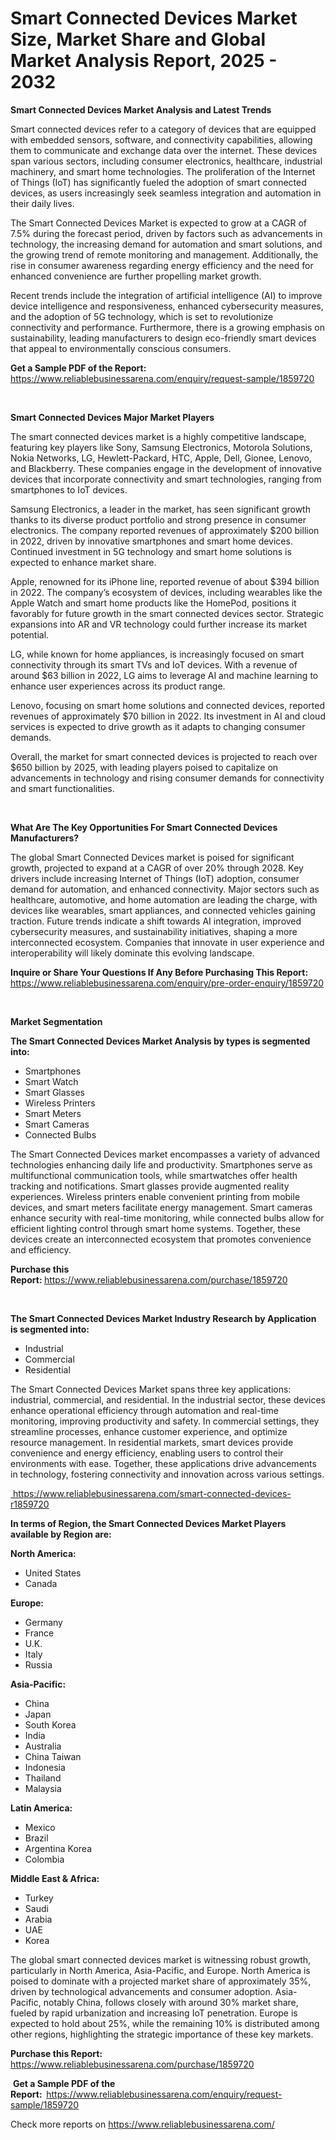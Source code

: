 <p><h1>Smart Connected Devices Market Size, Market Share and Global Market Analysis Report, 2025 - 2032</h1></p><p><strong>Smart Connected Devices Market Analysis and Latest Trends</strong></p>
<p><p>Smart connected devices refer to a category of devices that are equipped with embedded sensors, software, and connectivity capabilities, allowing them to communicate and exchange data over the internet. These devices span various sectors, including consumer electronics, healthcare, industrial machinery, and smart home technologies. The proliferation of the Internet of Things (IoT) has significantly fueled the adoption of smart connected devices, as users increasingly seek seamless integration and automation in their daily lives.</p><p>The Smart Connected Devices Market is expected to grow at a CAGR of 7.5% during the forecast period, driven by factors such as advancements in technology, the increasing demand for automation and smart solutions, and the growing trend of remote monitoring and management. Additionally, the rise in consumer awareness regarding energy efficiency and the need for enhanced convenience are further propelling market growth. </p><p>Recent trends include the integration of artificial intelligence (AI) to improve device intelligence and responsiveness, enhanced cybersecurity measures, and the adoption of 5G technology, which is set to revolutionize connectivity and performance. Furthermore, there is a growing emphasis on sustainability, leading manufacturers to design eco-friendly smart devices that appeal to environmentally conscious consumers.</p></p>
<p><strong>Get a Sample PDF of the Report:&nbsp;</strong> <a href="https://www.reliablebusinessarena.com/enquiry/request-sample/1859720?utm_campaign=2189&utm_medium=2&utm_source=Github&utm_content=ia&utm_term=08042025&utm_id=smart-connected-devices">https://www.reliablebusinessarena.com/enquiry/request-sample/1859720</a></p>
<p>&nbsp;</p>
<p><strong>Smart Connected Devices Major Market Players</strong></p>
<p><p>The smart connected devices market is a highly competitive landscape, featuring key players like Sony, Samsung Electronics, Motorola Solutions, Nokia Networks, LG, Hewlett-Packard, HTC, Apple, Dell, Gionee, Lenovo, and Blackberry. These companies engage in the development of innovative devices that incorporate connectivity and smart technologies, ranging from smartphones to IoT devices.</p><p>Samsung Electronics, a leader in the market, has seen significant growth thanks to its diverse product portfolio and strong presence in consumer electronics. The company reported revenues of approximately $200 billion in 2022, driven by innovative smartphones and smart home devices. Continued investment in 5G technology and smart home solutions is expected to enhance market share.</p><p>Apple, renowned for its iPhone line, reported revenue of about $394 billion in 2022. The company’s ecosystem of devices, including wearables like the Apple Watch and smart home products like the HomePod, positions it favorably for future growth in the smart connected devices sector. Strategic expansions into AR and VR technology could further increase its market potential.</p><p>LG, while known for home appliances, is increasingly focused on smart connectivity through its smart TVs and IoT devices. With a revenue of around $63 billion in 2022, LG aims to leverage AI and machine learning to enhance user experiences across its product range.</p><p>Lenovo, focusing on smart home solutions and connected devices, reported revenues of approximately $70 billion in 2022. Its investment in AI and cloud services is expected to drive growth as it adapts to changing consumer demands.</p><p>Overall, the market for smart connected devices is projected to reach over $650 billion by 2025, with leading players poised to capitalize on advancements in technology and rising consumer demands for connectivity and smart functionalities.</p></p>
<p>&nbsp;</p>
<p><strong>What Are The Key Opportunities For Smart Connected Devices Manufacturers?</strong></p>
<p><p>The global Smart Connected Devices market is poised for significant growth, projected to expand at a CAGR of over 20% through 2028. Key drivers include increasing Internet of Things (IoT) adoption, consumer demand for automation, and enhanced connectivity. Major sectors such as healthcare, automotive, and home automation are leading the charge, with devices like wearables, smart appliances, and connected vehicles gaining traction. Future trends indicate a shift towards AI integration, improved cybersecurity measures, and sustainability initiatives, shaping a more interconnected ecosystem. Companies that innovate in user experience and interoperability will likely dominate this evolving landscape.</p></p>
<p><strong>Inquire or Share Your Questions If Any Before Purchasing This Report:</strong> <a href="https://www.reliablebusinessarena.com/enquiry/pre-order-enquiry/1859720?utm_campaign=2189&utm_medium=2&utm_source=Github&utm_content=ia&utm_term=08042025&utm_id=smart-connected-devices">https://www.reliablebusinessarena.com/enquiry/pre-order-enquiry/1859720</a></p>
<p>&nbsp;</p>
<p><strong>Market Segmentation</strong></p>
<p><strong>The Smart Connected Devices Market Analysis by types is segmented into:</strong></p>
<p><ul><li>Smartphones</li><li>Smart Watch</li><li>Smart Glasses</li><li>Wireless Printers</li><li>Smart Meters</li><li>Smart Cameras</li><li>Connected Bulbs</li></ul></p>
<p><p>The Smart Connected Devices market encompasses a variety of advanced technologies enhancing daily life and productivity. Smartphones serve as multifunctional communication tools, while smartwatches offer health tracking and notifications. Smart glasses provide augmented reality experiences. Wireless printers enable convenient printing from mobile devices, and smart meters facilitate energy management. Smart cameras enhance security with real-time monitoring, while connected bulbs allow for efficient lighting control through smart home systems. Together, these devices create an interconnected ecosystem that promotes convenience and efficiency.</p></p>
<p><strong>Purchase this Report:&nbsp;</strong><a href="https://www.reliablebusinessarena.com/purchase/1859720?utm_campaign=2189&utm_medium=2&utm_source=Github&utm_content=ia&utm_term=08042025&utm_id=smart-connected-devices">https://www.reliablebusinessarena.com/purchase/1859720</a></p>
<p>&nbsp;</p>
<p><strong>The Smart Connected Devices Market Industry Research by Application is segmented into:</strong></p>
<p><ul><li>Industrial</li><li>Commercial</li><li>Residential</li></ul></p>
<p><p>The Smart Connected Devices Market spans three key applications: industrial, commercial, and residential. In the industrial sector, these devices enhance operational efficiency through automation and real-time monitoring, improving productivity and safety. In commercial settings, they streamline processes, enhance customer experience, and optimize resource management. In residential markets, smart devices provide convenience and energy efficiency, enabling users to control their environments with ease. Together, these applications drive advancements in technology, fostering connectivity and innovation across various settings.</p></p>
<p><a href="https://www.reliablebusinessarena.com/smart-connected-devices-r1859720?utm_campaign=2189&utm_medium=2&utm_source=Github&utm_content=ia&utm_term=08042025&utm_id=smart-connected-devices">&nbsp;https://www.reliablebusinessarena.com/smart-connected-devices-r1859720</a></p>
<p><strong>In terms of Region, the Smart Connected Devices Market Players available by Region are:</strong></p>
<p>
    <p> <strong> North America: </strong>
        <ul>
            <li>United States</li>
            <li>Canada</li>
        </ul>
        </p> 
    <p> <strong> Europe: </strong>
        <ul>
            <li>Germany</li>
            <li>France</li>
            <li>U.K.</li>
            <li>Italy</li>
            <li>Russia</li>
        </ul>
        </p> 
    <p> <strong> Asia-Pacific: </strong>
        <ul>
            <li>China</li>
            <li>Japan</li>
            <li>South Korea</li>
            <li>India</li>
            <li>Australia</li>
            <li>China Taiwan</li>
            <li>Indonesia</li>
            <li>Thailand</li>
            <li>Malaysia</li>
        </ul>
        </p> 
    <p> <strong> Latin America: </strong>
        <ul>
            <li>Mexico</li>
            <li>Brazil</li>
            <li>Argentina Korea</li>
            <li>Colombia</li>
        </ul>
        </p> 
    <p> <strong> Middle East & Africa: </strong>
        <ul>
            <li>Turkey</li>
            <li>Saudi</li>
            <li>Arabia</li>
            <li>UAE</li>
            <li>Korea</li>
        </ul>
    </p>
    </p>
<p><p>The global smart connected devices market is witnessing robust growth, particularly in North America, Asia-Pacific, and Europe. North America is poised to dominate with a projected market share of approximately 35%, driven by technological advancements and consumer adoption. Asia-Pacific, notably China, follows closely with around 30% market share, fueled by rapid urbanization and increasing IoT penetration. Europe is expected to hold about 25%, while the remaining 10% is distributed among other regions, highlighting the strategic importance of these key markets.</p></p>
<p><strong>Purchase this Report: </strong><a href="https://www.reliablebusinessarena.com/purchase/1859720?utm_campaign=2189&utm_medium=2&utm_source=Github&utm_content=ia&utm_term=08042025&utm_id=smart-connected-devices">https://www.reliablebusinessarena.com/purchase/1859720</a></p>
<p>&nbsp;<strong>Get a Sample PDF of the Report:&nbsp;&nbsp;</strong><a href="https://www.reliablebusinessarena.com/enquiry/request-sample/1859720?utm_campaign=2189&utm_medium=2&utm_source=Github&utm_content=ia&utm_term=08042025&utm_id=smart-connected-devices">https://www.reliablebusinessarena.com/enquiry/request-sample/1859720</a></p>
<p><strong></strong></p>
<p>Check more reports on <a href="https://www.reliablebusinessarena.com/?utm_campaign=2189&utm_medium=2&utm_source=Github&utm_content=ia&utm_term=08042025&utm_id=smart-connected-devices">https://www.reliablebusinessarena.com/</a></p>